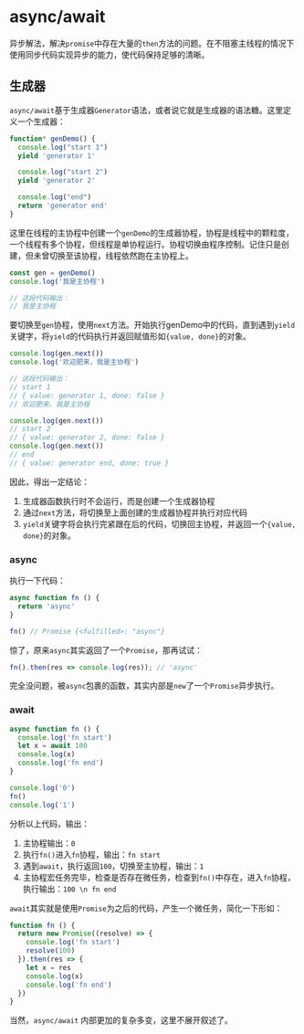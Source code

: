 # async/await

异步解法，解决`promise`中存在大量的`then`方法的问题。在不阻塞主线程的情况下使用同步代码实现异步的能力，使代码保持足够的清晰。

## 生成器

`async/await`基于生成器`Generator`语法，或者说它就是生成器的语法糖。这里定义一个生成器：

``` js
function* genDemo() {
  console.log("start 1")
  yield 'generator 1'

  console.log("start 2")
  yield 'generator 2'

  console.log("end")
  return 'generator end'
}
```

这里在线程的主协程中创建一个`genDemo`的生成器协程，协程是线程中的颗粒度，一个线程有多个协程，但线程是单协程运行。协程切换由程序控制。记住只是创建，但未曾切换至该协程，线程依然跑在主协程上。

``` js
const gen = genDemo()
console.log('我是主协程')

// 这段代码输出：
// 我是主协程
```

要切换至`gen`协程，使用`next`方法。开始执行genDemo中的代码，直到遇到`yield`关键字，将`yield`的代码执行并返回赋值形如`{value, done}`的对象。

``` js
console.log(gen.next())
console.log('欢迎肥来，我是主协程')

// 这段代码输出：
// start 1
// { value: generator 1, done: false }
// 欢迎肥来，我是主协程

console.log(gen.next())
// start 2
// { value: generator 2, done: false }
console.log(gen.next())
// end
// { value: generator end, done: true }
```

因此，得出一定结论：
1. 生成器函数执行时不会运行，而是创建一个生成器协程
2. 通过`next`方法，将切换至上面创建的生成器协程并执行对应代码
3. `yield`关键字将会执行完紧跟在后的代码，切换回主协程，并返回一个`{value, done}`的对象。

### async

执行一下代码：

``` js
async function fn () {
  return 'async'
}

fn() // Promise {<fulfilled>: "async"}
```

惊了，原来`async`其实返回了一个`Promise`，那再试试：

``` js
fn().then(res => console.log(res)); // 'async'
```

完全没问题，被`async`包裹的函数，其实内部是`new`了一个`Promise`异步执行。

### await

``` js
async function fn () {
  console.log('fn start')
  let x = await 100
  console.log(x)
  console.log('fn end')
}

console.log('0')
fn()
console.log('1')
```

分析以上代码，输出：

1. 主协程输出：`0`
2. 执行`fn()`进入`fn`协程，输出：`fn start`
3. 遇到`await`，执行返回`100`，切换至主协程，输出：`1`
4. 主协程宏任务完毕，检查是否存在微任务，检查到`fn()`中存在，进入`fn`协程，执行输出：`100 \n fn end`

`await`其实就是使用`Promise`为之后的代码，产生一个微任务，简化一下形如：

``` js
function fn () {
  return new Promise((resolve) => {
    console.log('fn start')
    resolve(100)
  }).then(res => {
    let x = res
    console.log(x)
    console.log('fn end')
  })
}
```

当然，`async/await` 内部更加的复杂多变，这里不展开叙述了。
